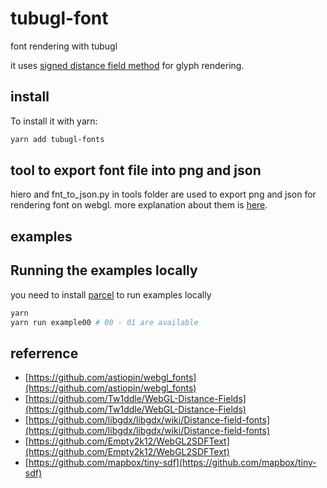 # tubugl-font


font rendering with tubugl

it uses [signed distance field method](http://www.valvesoftware.com/publications/2007/SIGGRAPH2007_AlphaTestedMagnification.pdf) for glyph rendering.

## install

To install it with yarn:

```sh
yarn add tubugl-fonts 
```

## tool to export font file into png and json

hiero and fnt_to_json.py in tools folder are used to export png and json for rendering font on webgl. more explanation about them is [here](https://github.com/kenjiSpecial/tubugl-font/tree/master/tools).



## examples


## Running the examples locally

you need to install [parcel](https://github.com/parcel-bundler/parcel) to run examples locally

```sh
yarn
yarn run example00 # 00 - 01 are available
```

## referrence

- [https://github.com/astiopin/webgl_fonts](https://github.com/astiopin/webgl_fonts)
- [https://github.com/Tw1ddle/WebGL-Distance-Fields](https://github.com/Tw1ddle/WebGL-Distance-Fields)
- [https://github.com/libgdx/libgdx/wiki/Distance-field-fonts](https://github.com/libgdx/libgdx/wiki/Distance-field-fonts)
- [https://github.com/Empty2k12/WebGL2SDFText](https://github.com/Empty2k12/WebGL2SDFText)
- [https://github.com/mapbox/tiny-sdf](https://github.com/mapbox/tiny-sdf)

[npm-image]: https://img.shields.io/npm/v/###-###.svg?style=flat-square
[npm-url]: https://www.npmjs.com/package/###-###
 
